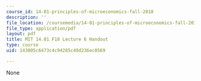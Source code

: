 ```yaml
---
course_id: 14-01-principles-of-microeconomics-fall-2018
description: ''
file_location: /coursemedia/14-01-principles-of-microeconomics-fall-2018/143005c6473c4c94285c48d236ec0569_MIT14_01F18_handout6.pdf
file_type: application/pdf
layout: pdf
title: MIT 14.01 F18 Lecture 6 Handout
type: course
uid: 143005c6473c4c94285c48d236ec0569

---
```

None